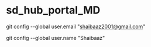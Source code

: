 # sd_hub_portal_MD

git config --global user.email "shaibaaz2001@gmail.com"

git config --global user.name "Shaibaaz"
